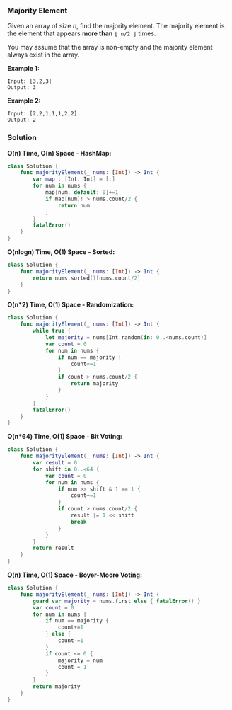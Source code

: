 
### Majority Element

Given an array of size *n*, find the majority element. The majority element is the element that appears __more than__ `⌊ n/2 ⌋` times.

You may assume that the array is non-empty and the majority element always exist in the array.

__Example 1:__
```
Input: [3,2,3]
Output: 3
```
__Example 2:__
```
Input: [2,2,1,1,1,2,2]
Output: 2
```

### Solution
__O(n) Time, O(n) Space - HashMap:__
```Swift
class Solution {
    func majorityElement(_ nums: [Int]) -> Int {
        var map : [Int: Int] = [:]
        for num in nums {
            map[num, default: 0]+=1
            if map[num]! > nums.count/2 {
                return num
            }
        }
        fatalError()
    }
}
```
__O(nlogn) Time, O(1) Space - Sorted:__
```Swift
class Solution {
    func majorityElement(_ nums: [Int]) -> Int {
        return nums.sorted()[nums.count/2]
    }
}
```
__O(n*2) Time, O(1) Space - Randomization:__
```Swift
class Solution {
    func majorityElement(_ nums: [Int]) -> Int {
        while true {
            let majority = nums[Int.random(in: 0..<nums.count)]
            var count = 0
            for num in nums {
                if num == majority {
                    count+=1
                }
                if count > nums.count/2 {
                    return majority
                }
            }
        }
        fatalError()
    }
}
```
__O(n*64) Time, O(1) Space - Bit Voting:__
```Swift
class Solution {
    func majorityElement(_ nums: [Int]) -> Int {
        var result = 0
        for shift in 0..<64 {
            var count = 0
            for num in nums {
                if num >> shift & 1 == 1 {
                    count+=1
                }
                if count > nums.count/2 {
                    result |= 1 << shift
                    break
                }
            }
        }
        return result
    }
}
```
__O(n) Time, O(1) Space - Boyer-Moore Voting:__
```Swift
class Solution {
    func majorityElement(_ nums: [Int]) -> Int {
        guard var majority = nums.first else { fatalError() }
        var count = 0
        for num in nums {
            if num == majority {
                count+=1
            } else {
                count-=1
            }
            if count <= 0 {
                majority = num
                count = 1
            }
        }
        return majority
    }
}
```